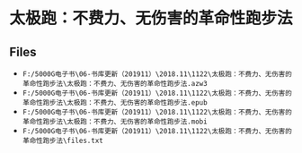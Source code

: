 # 太极跑：不费力、无伤害的革命性跑步法

## Files

- `F:/5000G电子书\06-书库更新（201911）\2018.11\1122\太极跑：不费力、无伤害的革命性跑步法\太极跑：不费力、无伤害的革命性跑步法.azw3`
- `F:/5000G电子书\06-书库更新（201911）\2018.11\1122\太极跑：不费力、无伤害的革命性跑步法\太极跑：不费力、无伤害的革命性跑步法.epub`
- `F:/5000G电子书\06-书库更新（201911）\2018.11\1122\太极跑：不费力、无伤害的革命性跑步法\太极跑：不费力、无伤害的革命性跑步法.mobi`
- `F:/5000G电子书\06-书库更新（201911）\2018.11\1122\太极跑：不费力、无伤害的革命性跑步法\files.txt`
